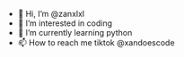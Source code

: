 - 👋 Hi, I’m @zanxlxl
- 👀 I’m interested in coding
- 🌱 I’m currently learning python
- 📫 How to reach me tiktok @xandoescode

<!---
zanxlxl/zanxlxl is a ✨ special ✨ repository because its `README.md` (this file) appears on your GitHub profile.
You can click the Preview link to take a look at your changes.
--->
